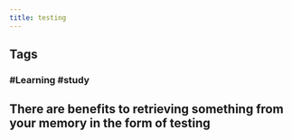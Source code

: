 ```yaml
---
title: testing
---
```


## Tags
### #Learning #study
## There are benefits to retrieving something from your memory in the form of testing